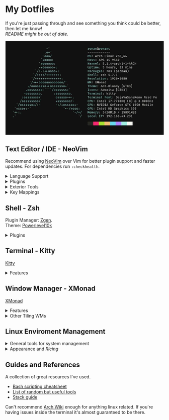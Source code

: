 # My Dotfiles


If you're just passing through and see something you think could be better, then let me know!\
_README might be out of date._

![](.resources/neofetch.jpg)

## Text Editor / IDE - NeoVim

Recommend using [NeoVim](https://neovim.io/) over Vim for better plugin support and faster updates.
For dependencies run `:checkhealth`.

<details><summary>Language Support</summary>
<p>

 - Haskell\*
 - Python
 - JavaScript/TypeScript
 - C/C++\*
 - Java
 - Docker
 - HTML/CSS
 - YAML/JSON
 - LaTex/Markdown

\*_Requires manual install. See language servers below._

</p>
</details>

<details><summary>Plugins</summary>
<p>

Plugins are loaded after Vim starts so startup time should be ~50ms.

**General**

- [rhysd/reply.vim](https://github.com/rhysd/reply.vim)
    - REPL support.
- [Konfekt/FastFold](https://github.com/Konfekt/FastFold)
    - Faster folding.
- [Ron89/thesaurus_query.vim](https://github.com/Ron89/thesaurus_query.vim)
    - Thesaurus in Vim.
- [alvan/vim-closetag](https://github.com/alvan/vim-closetag)
    - Better HTML tag creation.
- [tpope/vim-eunuch](https://github.com/tpope/vim-eunuch)
    - Common shell commands for files in Vim.
- [sheerun/vim-polyglot](https://github.com/sheerun/vim-polyglot)
    - Huge language support plugin collection.
- [honza/vim-snippets](https://github.com/honza/vim-snippets)
    - Collection of common snippets (Used with coc.nvim).
- [iamcco/markdown-preview.nvim](https://github.com/iamcco/markdown-preview.nvim)
    - Live markdown previewing.
- [jamessan/vim-gnupg](https://github.com/jamessan/vim-gnupg)
    - Edit GPG encrypted files.
- [janko/vim-test](https://github.com/janko/vim-test)
    - Run tests for multiple languages.
- [junegunn/goyo.vim](https://github.com/junegunn/goyo.vim)
    - Zen mode for Vim.
- [junegunn/vim-easy-align](https://github.com/junegunn/vim-easy-align)
    - Align text easily.
- [lervag/vimtex](https://github.com/lervag/vimtex)
    - Latex compiling and viewing.
- [liuchengxu/vista.vim](https://github.com/liuchengxu/vista.vim)
    - Tag manager for code.
- [machakann/vim-sandwich](https://github.com/machakann/vim-sandwich)
    - Manipulate text between pairs of characters.
- [simnalamburt/vim-mundo'](https://github.com/simnalamburt/vim-mundo')
    - Manage the undo tree for files.
- [neoclide/coc.nvim](https://github.com/neoclide/coc.nvim)
    - Support for language servers, snippets and other extensions.
- [numirias/semshi](https://github.com/numirias/semshi)
    - Python semantic highlighting (Better than syntax highlighting!).
- [rhysd/vim-grammarous](https://github.com/rhysd/vim-grammarous)
    - Grammar checking in Vim.
- [scrooloose/nerdcommenter](https://github.com/scrooloose/nerdcommenter)
    - Manage code blocks for multiple languages.
- [Shougo/defx.nvim](https://github.com/Shougo/defx.nvim)
    - Directory tree plugin.
    - Also uses these addons:
        - [kristijanhusak/defx-icons](https://github.com/kristijanhusak/defx-icons)
        - [kristijanhusak/defx-git](https://github.com/kristijanhusak/defx-git)
- [mhinz/vim-signify](https://github.com/mhinz/vim-signify)
    - VC markers in files.
- [tpope/vim-fugitive](https://github.com/tpope/vim-fugitive)
    - Best Git plugin ever.
- [vim-airline/vim-airline](https://github.com/vim-airline/vim-airline)
    - Extensible and pretty statusline.
    - Also uses: [vim-airline/vim-airline-themes](https://github.com/vim-airline/vim-airline-themes)
- [w0rp/ale](https://github.com/w0rp/ale)
    - Linting and fixing tool support for nearly everything.
- [whiteinge/diffconflicts](https://github.com/whiteinge/diffconflicts)
    - Nice Git diff fixing.
- [kkoomen/vim-doge](https://github.com/kkoomen/vim-doge)
    - Multi language docstring support.
- [machakann/vim-swap](https://github.com/machakann/vim-swap)
    - Manipulate lists of items (List contents, function arguments etc...)
- [rhysd/clever-f.vim](https://github.com/rhysd/clever-f.vim)
    - Better `f` and `t` keys.
- [justinmk/vim-sneak](https://github.com/justinmk/vim-sneak)
    - Quick navigation commands.
- [junegunn/vim-peekaboo](https://github.com/junegunn/vim-peekaboo)
    - Preview register contents.
- [tpope/vim-unimpaired](https://github.com/tpope/vim-unimpaired)
    - Common useful commands bound to keys.

<p>
</details>

<details><summary>Exterior Tools</summary>
<p>

- Fast code searching: [The Silver Searcher](https://github.com/ggreer/the_silver_searcher)
- Language Servers: 
  - [Clangd](https://clang.llvm.org/extra/clangd/)
  - [Haskell IDE Engine](https://github.com/haskell/haskell-ide-engine)

</p>
</details>

<details><summary>Key Mappings</summary>
<p>

#### Langage Server Commands

My leader key is set to default "\\" key.
These are only some of my mappings and are likely out of date.
Check [here](./.vimdir/autoload/plugins.vim) for all mappings.

*Prefix*: `<Leader>l` (Lower case L)

| Suffix           | Command                               |
| :----:           | :-----------------------------------  |
| `d`              | Definition (In vertical split)        |
| `D`              | Definition (In current buffer)        |
| `r`              | Rename                                |
| `f`              | Format Document                       |
| `t`              | Type Definition                       |
| `x`              | References                            |
| `a`              | Code Actions Menu                     |
| `k`              | Hover (Loo**k**up)                    |
| `h`              | Hightlight                            |
| `g`              | Diagnostic Info at Cursor             |
| `i`              | Diagnostic List for Document          |

#### Git Commands

*Prefix*: `<Leader>g`

| Suffix           | Command                               |
| :----:           | :----------------------------         |
| `s`              | Status                                |
| `p`              | Push                                  |
| `d`              | Diff                                  |
| `b`              | Browse (Open repo in browser)         |
| `l`              | Blame                                 |
| `m`              | Messenger *NB Does not use `g` prefix*|

  - *NB* Type "cc" in status window to commit changes.

#### LaTex Commands

*Prefix*: `<Leader>l`

| Suffix           | Command                               |
| :----:           | :------------------------------------ |
| `l`              | Run compile server for LaTex document |
| `v`              | View compiled document                |

#### Misc:

| Suffix           | Command                               |
| :------:         | :-------------------------------      |
| `<Leader>x`      | Open NERDTree                         |
| `Tab`            | Next Completion                       |
| `Ctrl+(h/j/k/l)` | Switch Window in Direction            |
| `<Leader>st`     | Open thesauras for selected word      |
| `<Leader>sg`     | Run grammarous check                  |
| `<Leader>a`      | Align highlighted markdown table      |

_Arrow keys are disabled in normal mode._

</p>
</details>

## Shell - Zsh

Plugin Manager: [Zgen](https://github.com/tarjoilija/zgen).\
Theme:          [Powerlevel10k](https://github.com/romkatv/powerlevel10k)

<details><summary>Plugins</summary>
<p>

  - [zsh-completions](https://github.com/zsh-users/zsh-completions)
  - [zsh-autosuggestions](https://github.com/zsh-users/zsh-autosuggestions)
  - [zsh-syntax-highlighting](https://github.com/zsh-users/zsh-syntax-highlighting)

</p>
</details>

## Terminal - Kitty 

[Kitty](https://sw.kovidgoyal.net/kitty/#quickstart)

<details><summary>Features</summary>
<p>

Kitty is highly powerful out of the box. I can't list all of the features these are just some of my favourites.

  - Uses GPU for lower CPU load
  - Buttery smooth performance
  - Support for images
  - Unicode support (even with shortcut to input)
  - Font ligature support (Very nice with Haskell)
  - Works with pywal
  - Keyboard oriented
  - Tab and window support - Replaces Tmux 

</p>
</details>

## Window Manager - XMonad


[XMonad](https://xmonad.org/)

<details><summary>Features</summary>
<p>

 - Tiling Window Manager
 - Written and configured in Haskell
 - Powerful/Flexible
 - Lightweight

</p>
</details>

<details><summary>Other Tiling WMs</summary>
<p>

XMonad requires GHC which is large so if you're not writing Haskell anyway maybe check out these

 - [i3](https://i3wm.org/https://i3wm.org/)
 - [awesome](https://awesomewm.org/)

</p>
</details>

## Linux Enviroment Management

<details><summary>General tools for system management</summary>
<p>

The ones listed here are the ones I am currently using.

- Dotfiles Management: [YADM](https://yadm.io/)
- Backlight Control: [light](https://github.com/haikarainen/light)
- Bluetooth Control: [Blueman](https://wiki.archlinux.org/index.php/Blueman#Usage)
- Window Switcher and App Launcher: [rofi](https://github.com/DaveDavenport/rofi)
- Status Bar and System Tray: [polybar](https://archives.haskell.org/projects.haskell.org/xmobar/)
- Temperature Monitoring: [lm-sensors](https://github.com/lm-sensors/lm-sensors)
- Screen Compositor: [compton](https://github.com/chjj/compton)
- Terminal file browser: [vifm](https://vifm.info/)
- Fast directory navigation: [z.lua](https://github.com/skywind3000/z.lua)

</p>
</details>

<details><summary>Appearance and <i>Ricing</i></summary>
<p>
 
- Wallpaper Setter & Colorscheme Generator: [pywal](https://github.com/dylanaraps/pywal)
- GTK Themesetter: [lxappearance](http://www.linuxfromscratch.org/blfs/view/svn/lxde/lxappearance.html)
- Terminal Music Visualiser: [CLI Visualiser](https://github.com/dpayne/cli-visualizer)
- Custom Workspace Icons: [Font Awesome](https://fontawesome.com)
- GTK Theme: [Ant-Bloody](https://github.com/EliverLara/Ant-Bloody)

</p>
</details>

## Guides and References

A collection of great resources I've used.

- [Bash scripting cheatsheet](https://devhints.io/bash)
- [List of random but useful tools](https://kkovacs.eu/cool-but-obscure-unix-tools)
- [Stack guide](https://guide.aelve.com/haskell/stack-cookbook-ai0adh03)

Can't recommend [Arch Wiki](https://wiki.archlinux.org/) enough for anything linux related.
If you're having issues inside the terminal it's almost guaranteed to be there.
